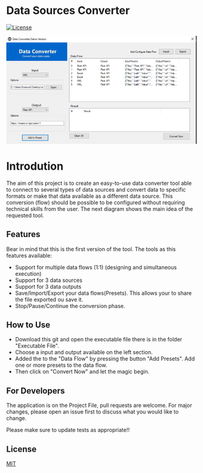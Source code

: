 # Data Sources Converter 
[![License](https://img.shields.io/badge/license-MIT-blue.svg?style=flat-square)](https://github.com/p3p4r/Data-Sources-Converter/blob/master/LICENSE)

![](https://github.com/p3p4r/Data-Sources-Converter/blob/master/Screenshots/screen1.png)

# Introdution

The aim of this project is to create an easy-to-use data converter tool able to connect to several types of data sources
and convert data to specific formats or make that data available as a different data source. This conversion (flow)
should be possible to be configured without requiring technical skills from the user. The next diagram shows the main
idea of the requested tool.

## Features
Bear in mind that this is the first version of the tool. The tools as this features available:

- Support for multiple data flows (1:1) (designing and simultaneous execution)
- Support for 3 data sources
- Support for 3 data outputs
- Save/Import/Export your data flows(Presets). This allows your to share the file exported ou save it.
- Stop/Pause/Continue the conversion phase.

## How to Use

- Download this git and open the executable file there is in the folder "Executable File".
- Choose a input and output available on the left section.
- Added the to the "Data Flow" by pressing the button "Add Presets". Add one or more presets to the data flow.
- Then click on "Convert Now" and let the magic begin.

## For Developers
The application is on the Project File, pull requests are welcome. For major changes, please open an issue first to discuss what you would like to change.

Please make sure to update tests as appropriate!!

## License
[MIT](https://choosealicense.com/licenses/mit/)
